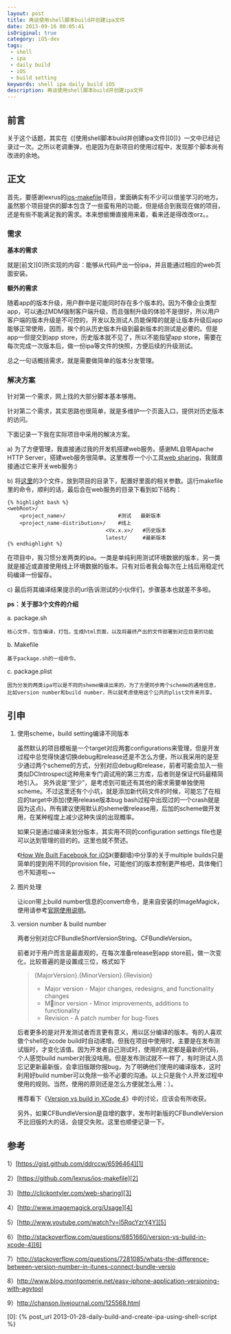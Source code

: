 ```yaml
---
layout: post
title: 再谈使用shell脚本build并创建ipa文件
date: 2013-09-16 00:05:41
isOriginal: true
category: iOS-dev
tags:
 - shell
 - ipa
 - daily build
 - iOS
 - build setting
keywords: shell ipa daily build iOS
description: 再谈使用shell脚本build并创建ipa文件
---
```


## 前言

关于这个话题，其实在《[使用shell脚本build并创建ipa文件][0])》一文中已经记录过一次。之所以老调重弹，也是因为在新项目的使用过程中，发现那个脚本尚有改进的余地。

## 正文

首先，要感谢lexrus的[ios-makefile][2]项目，里面确实有不少可以借鉴学习的地方。虽然那个项目提供的脚本包含了一些蛮有用的功能，但是结合到我现在做的项目，还是有些不能满足我的需求。本来想偷懒直接用来着，看来还是得改改orz。。

### 需求

**基本的需求**

就是[前文][0]所实现的内容：能够从代码产出一份ipa，并且能通过相应的web页面安装。

**额外的需求**

随着app的版本升级，用户群中是可能同时存在多个版本的。因为不像企业类型app，可以通过MDM强制客户端升级，而且强制升级的体验不是很好，所以用户客户端的版本升级是不可控的，开发以及测试人员能保障的就是让版本升级后app能够正常使用，因而，挨个的从历史版本升级到最新版本的测试是必要的。但是app一但提交到app store，历史版本就不见了，所以不能指望app store，需要在每次完成一次版本后，做一份ipa等文件的快照，方便后续的升级测试。

总之一句话概括需求，就是需要做简单的版本分发管理。

### 解决方案

针对第一个需求，网上找的大部分脚本基本够用。

针对第二个需求，其实思路也很简单，就是多维护一个页面入口，提供对历史版本的访问。

下面记录一下我在实际项目中采用的解决方案。

a) 为了方便管理，我直接通过我的开发机搭建web服务。感谢ML自带Apache HTTP Server，搭建web服务很简单。这里推荐一个小工具[web sharing][3]，我就直接通过它来开关web服务:)

b) 将[这里][1]的3个文件，放到项目的目录下，配置好里面的相关参数。运行makefile里的命令，顺利的话，最后会在web服务的目录下看到如下结构：

	{% highlight bash %}
	<webRoot>/
		<project_name>/                 #测试   最新版本
		<project_name-distribution>/    #线上
									<Vx.x.x>/   #历史版本
									latest/     #最新版本
	{% endhighlight %}
	
在项目中，我习惯分发两类的ipa。一类是单纯利用测试环境数据的版本，另一类就是接近或直接使用线上环境数据的版本。只有对后者我会每次在上线后用稳定代码编译一份留存。
	
c) 最后将其编译结果提示的url告诉测试的小伙伴们，步骤基本也就差不多啦。

**ps：关于那3个文件的介绍**

a. package.sh 

	核心文件，包含编译，打包，生成html页面，以及将最终产出的文件部署到对应目录的功能
		
b. Makefile
	
	基于package.sh的一组命令。
		
c. package.plist
		
	因为分发的两类ipa可以是不同的sheme编译出来的，为了方便同步两个scheme的通用信息，比如version number和build number，所以就考虑使用这个公共的plist文件来共享。

## 引申

1. 使用scheme，build setting编译不同版本
	
	虽然默认的项目模板是一个target对应两套configurations来管理，但是开发过程中总觉得快速切换debug和release还是不怎么方便，所以我采用的是至少通过两个scheme的方式，分别对应debug和release，前者可能会加入一些类似DCIntrospect这种用来专门调试用的第三方库，后者则是保证代码最精简地引入。 另外说是“至少”，是考虑到可能还有其他的需求需要单独使用scheme。不过这里还有个小坑，就是添加新代码文件的时候，可能忘了在相应的target中添加(使用release版本bug bash过程中出现过的一个crash就是因为这点)。所有建议使用默认的sheme做release用，后加的scheme做开发用，在某种程度上减少这种失误的出现概率。
	
	如果只是通过编译来划分版本，其实用不同的configuration settings file也是可以达到管理的目的的。这里也就不赘述。
	
	《[How We Built Facebook for iOS][5]》(要翻墙)中分享的关于multiple builds只是简单的提到用不同的provision file，可能他们的版本控制更严格吧，具体俺们也不知道啦~~
	
2. 图片处理
	
	让icon带上build number信息的convert命令，是来自安装的ImageMagick，使用请参考[官网使用说明][4]。

3. version number & build number

	两者分别对应CFBundleShortVersionString、CFBundleVersion。
	
	前者对于用户而言是最直观的，在每次准备release到app store前，做一次变化，比较普遍的是设置成三位，格式如下
	>{MajorVersion}.{MinorVersion}.{Revision}
	>
	> * Major version - Major changes, redesigns, and functionality changes
	> * Minor version - Minor improvements, additions to functionality
	> * Revision - A patch number for bug-fixes

	后者更多的是对开发测试者而言更有意义，用以区分编译的版本。有的人喜欢做个shell在xcode build时自动递增。但我在项目中使用时，主要是在发布测试版时，才变化该值。因为开发者自己测试时，使用的肯定都是最新的代码，个人感觉build number对我没啥用。但是发布测试就不一样了，有时测试人员忘记更新最新版，会拿旧版跟你报bug，为了明确他们使用的编译版本，这时利用好build number可以免除一些不必要的沟通。以上只是我个人开发过程中使用的规则。当然，使用的原则还是怎么方便就怎么用：）。
	
	推荐看下《[Version vs build in XCode 4][6]》中的讨论，应该会有所收获。
	
	另外，如果CFBundleVersion是自增的数字，发布时新版的CFBundleVersion不比旧版的大的话，会提交失败。这里也顺便记录一下。

## 参考
	
1）[https://gist.github.com/ddrccw/6596464][1]

2）[https://github.com/lexrus/ios-makefile][2]

3）[http://clickontyler.com/web-sharing][3]

4）[http://www.imagemagick.org/Usage][4]

5）[http://www.youtube.com/watch?v=I5RqcYzrY4Y][5]

6）[http://stackoverflow.com/questions/6851660/version-vs-build-in-xcode-4][6]

7）<http://stackoverflow.com/questions/7281085/whats-the-difference-between-version-number-in-itunes-connect-bundle-versio>

8）<http://www.blog.montgomerie.net/easy-iphone-application-versioning-with-agvtool>

9）<http://chanson.livejournal.com/125568.html>


[0]: {% post_url 2013-01-28-daily-build-and-create-ipa-using-shell-script %}

[1]: https://gist.github.com/ddrccw/6596464 "new package shell"

[2]: https://github.com/lexrus/ios-makefile "ios-makefile"

[3]: http://clickontyler.com/web-sharing/  "web-sharing"

[4]: http://www.imagemagick.org/Usage/ "imagemagick usage"

[5]: http://www.youtube.com/watch?v=I5RqcYzrY4Y "How We Built Facebook for iOS"
[6]: http://stackoverflow.com/questions/6851660/version-vs-build-in-xcode-4



